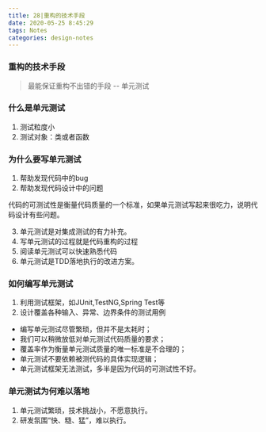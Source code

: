 ```yaml
---
title: 28|重构的技术手段
date: 2020-05-25 8:45:29
tags: Notes
categories: design-notes 
---
```


### 重构的技术手段

> 最能保证重构不出错的手段 -- 单元测试

### 什么是单元测试
1. 测试粒度小
2. 测试对象：类或者函数

### 为什么要写单元测试
1. 帮助发现代码中的bug
2. 帮助发现代码设计中的问题

代码的可测试性是衡量代码质量的一个标准，如果单元测试写起来很吃力，说明代码设计有些问题。

3. 单元测试是对集成测试的有力补充。
4. 写单元测试的过程就是代码重构的过程
5. 阅读单元测试可以快速熟悉代码
6. 单元测试是TDD落地执行的改进方案。

### 如何编写单元测试

1. 利用测试框架，如JUnit,TestNG,Spring Test等
2. 设计覆盖各种输入、异常、边界条件的测试用例

+ 编写单元测试尽管繁琐，但并不是太耗时；
+ 我们可以稍微放低对单元测试代码质量的要求；
+ 覆盖率作为衡量单元测试质量的唯一标准是不合理的；
+ 单元测试不要依赖被测代码的具体实现逻辑；
+ 单元测试框架无法测试，多半是因为代码的可测试性不好。

### 单元测试为何难以落地

1. 单元测试繁琐，技术挑战小，不愿意执行。
2. 研发氛围“快、糙、猛”，难以执行。



